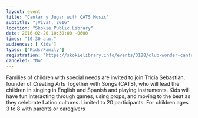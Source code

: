 ```yaml
---
layout: event
title: "Cantar y Jugar with CATS Music"
subtitle: "¡Viva!, 2016"
location: "Skokie Public Library"
date: 2016-02-20 10:30:00 -0600
times: "10:30 a.m."
audiences: ['Kids']
types: ['Kids/Family']
registration: "https://skokielibrary.info/events/3188/club-wonder-cantar-y-jugar-with-cats-music"
canceled: "No"
---
```

Families of children with special needs are invited to join Tricia Sebastian, founder of Creating Arts Together with Songs (CATS), who will lead the children in singing in English and Spanish and playing instruments. Kids will have fun interacting through games, using props, and moving to the beat as they celebrate Latino cultures. Limited to 20 participants. For children ages 3 to 8 with parents or caregivers
